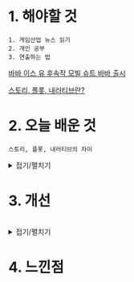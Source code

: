 # 1. 해야할 것
```
1. 게임산업 뉴스 읽기
2. 개인 공부
3. 연출하는 법
```
[바바 이스 유 후속작 모빌 슈트 바바 출시](https://www.gamemeca.com/view.php?gid=1744599)

[스토리, 플롯, 내러티브란?](https://m.blog.naver.com/kugk0820/220546023054)


# 2. 오늘 배운 것
```
스토리, 플롯, 내러티브의 차이
```
<details>
<summary>접기/펼치기</summary>

1. 스토리
```
이야기 그 자체, 스토리
```

2. 플롯
```
이야기의 구조, 구성
사건들이 서로 연관을 갖고 일어나는 이야기
스토리 속 사건은 인과관계 없이 일어날 수 있지만, 플롯 안에서는 인과응보의 필연적 관계를 맺는다.
```

3. 내러티브
```
스토리텔링
이야기를 표현하는 방식
스토리에 표현방식이 덧입혀진 것이 내러티브라고 할 수 있다.
```
</details>



# 3. 개선
```

```
<details>
<summary>접기/펼치기</summary>


</details>



# 4. 느낀점
```

```


